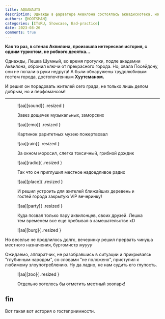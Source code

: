 ```yaml
---
title: AQUANAUTS
description: Однажды в фарватере Aквилона состоялась аквадискотека, но удостоились ее лишь избранные аквилонцы...
authors: [HOOTSMAN]
categories: [ITsRU, Showcase, Bad-practice]
date: 2023-08-26
comments: true
---
```


**Как то раз, в стенах Аквилона, произошла интересная история, с одним туристом, не робкого десятка...**

Однажды, Лешка Шумный, во время прогулки, подле академии Аквилона, обронил ключи от прекрасного города.
Но, хвала Посейдону, они не попали в руки недруга!
A были обнаружены трудолюбивым гостем города, достопочтенным **Хуутсманом.**

И решил он порадовать жителей сего града, не только лишь делом добрым, но и перфомансом!

---
<!-- more -->

<figure markdown="span">

![aa][sound]{ .resized }
<figcaption>
    Завез дощечек музыкальных, заморских
</figcaption>
</figure>

<figure markdown="span">

![aa][emo]{ .resized }
<figcaption>
    Картинок раритетных музею пожертвовал
</figcaption>
</figure>

<figure markdown="span">

![aa][rain]{ .resized }
<figcaption>
За окном моросил, слегка токсичный, грибной дождик
</figcaption>
</figure>

<figure markdown="span">

![aa][radio]{ .resized }
<figcaption>
    Так что он приглушил местное надоедливое радио
</figcaption>
</figure>

<figure markdown="span">

![aa][place]{ .resized }
<figcaption>
    И решил устроить для жителей ближайших деревень и гостей города закрытую VIP вечеринку!
</figcaption>
</figure>

<figure markdown="span">

![aa][party]{ .resized }
<figcaption>
    Куда позвал только пару аквилонцев, своих друзей.
Лешка тем временем все еще пребывал в замешательстве xD
</figcaption>
</figure>

<figure markdown="span">

![aa][burg]{ .resized }
</figure>

Но веселье не продлилось долго, вечеринку решил прервать чинуша местного назначения, бургомистр _муууу_

Ожидаемо, аппаратчик, не разобравшись в ситуации и прикрываясь "глубинным народом", со словами "не положено", приступил к любимому злоупотреблению.
Ну да ладно, не нам судить его глупость.

<figure markdown="span">

![aa][zoo]{ .resized }
<figcaption>
Отдельно хотелось бы отметить местный зоопарк!
</figcaption>
</figure>

## fin

Вот такая вот история о гостеприимности.
